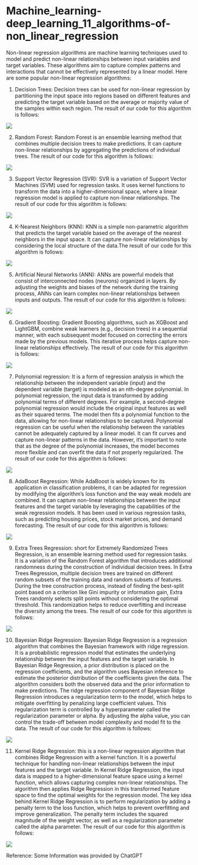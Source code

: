 # Machine_learning-deep_learning_11_algorithms-of-non_linear_regression
Non-linear regression algorithms are machine learning techniques used to model and predict non-linear relationships between input variables and target variables. These algorithms aim to capture complex patterns and interactions that cannot be effectively represented by a linear model. Here are some popular non-linear regression algorithms:

1. Decision Trees: Decision trees can be used for non-linear regression by partitioning the input space into regions based on different features and predicting the target variable based on the average or majority value of the samples within each region. The result of our code for this algorithm is follows:

<img src="dec.png">

2. Random Forest: Random Forest is an ensemble learning method that combines multiple decision trees to make predictions. It can capture non-linear relationships by aggregating the predictions of individual trees. The result of our code for this algorithm is follows:

<img src="random.png">

3. Support Vector Regression (SVR): SVR is a variation of Support Vector Machines (SVM) used for regression tasks. It uses kernel functions to transform the data into a higher-dimensional space, where a linear regression model is applied to capture non-linear relationships. The result of our code for this algorithm is follows:

<img src="svr.png">

4. K-Nearest Neighbors (KNN): KNN is a simple non-parametric algorithm that predicts the target variable based on the average of the nearest neighbors in the input space. It can capture non-linear relationships by considering the local structure of the data.The result of our code for this algorithm is follows:

<img src="knn.png">


5. Artificial Neural Networks (ANN): ANNs are powerful models that consist of interconnected nodes (neurons) organized in layers. By adjusting the weights and biases of the network during the training process, ANNs can learn complex non-linear relationships between inputs and outputs. The result of our code for this algorithm is follows:

<img src="deep_learning.png">


6. Gradient Boosting: Gradient Boosting algorithms, such as XGBoost and LightGBM, combine weak learners (e.g., decision trees) in a sequential manner, with each subsequent model focused on correcting the errors made by the previous models. This iterative process helps capture non-linear relationships effectively. The result of our code for this algorithm is follows:

<img src="g_boost.png">

7. Polynomial regression: It is a form of regression analysis in which the relationship between the independent variable (input) and the dependent variable (target) is modeled as an nth-degree polynomial. In polynomial regression, the input data is transformed by adding polynomial terms of different degrees. For example, a second-degree polynomial regression would include the original input features as well as their squared terms. The model then fits a polynomial function to the data, allowing for non-linear relationships to be captured. Polynomial regression can be useful when the relationship between the variables cannot be adequately captured by a linear model. It can fit curves and capture non-linear patterns in the data. However, it’s important to note that as the degree of the polynomial increases, the model becomes more flexible and can overfit the data if not properly regularized. The result of our code for this algorithm is follows:

<img src="polynomial.png">


8. AdaBoost Regression: While AdaBoost is widely known for its application in classification problems, it can be adapted for regression by modifying the algorithm’s loss function and the way weak models are combined. It can capture non-linear relationships between the input features and the target variable by leveraging the capabilities of the weak regression models. It has been used in various regression tasks, such as predicting housing prices, stock market prices, and demand forecasting. The result of our code for this algorithm is follows:

<img src="ada_boost.png">


9. Extra Trees Regression: short for Extremely Randomized Trees Regression, is an ensemble learning method used for regression tasks. It is a variation of the Random Forest algorithm that introduces additional randomness during the construction of individual decision trees. In Extra Trees Regression, multiple decision trees are trained on different random subsets of the training data and random subsets of features. During the tree construction process, instead of finding the best-split point based on a criterion like Gini impurity or information gain, Extra Trees randomly selects split points without considering the optimal threshold. This randomization helps to reduce overfitting and increase the diversity among the trees. The result of our code for this algorithm is follows:

<img src="extra_tree.png">


10. Bayesian Ridge Regression: Bayesian Ridge Regression is a regression algorithm that combines the Bayesian framework with ridge regression. It is a probabilistic regression model that estimates the underlying relationship between the input features and the target variable. In Bayesian Ridge Regression, a prior distribution is placed on the regression coefficients, and the algorithm uses Bayesian inference to estimate the posterior distribution of the coefficients given the data. The algorithm considers both the observed data and the prior information to make predictions. The ridge regression component of Bayesian Ridge Regression introduces a regularization term to the model, which helps to mitigate overfitting by penalizing large coefficient values. This regularization term is controlled by a hyperparameter called the regularization parameter or alpha. By adjusting the alpha value, you can control the trade-off between model complexity and model fit to the data. The result of our code for this algorithm is follows:

<img src="Bayesian_ridge.png">


11. Kernel Ridge Regression: this is a non-linear regression algorithm that combines Ridge Regression with a kernel function. It is a powerful technique for handling non-linear relationships between the input features and the target variable. In Kernel Ridge Regression, the input data is mapped to a higher-dimensional feature space using a kernel function, which allows capturing complex non-linear relationships. The algorithm then applies Ridge Regression in this transformed feature space to find the optimal weights for the regression model. The key idea behind Kernel Ridge Regression is to perform regularization by adding a penalty term to the loss function, which helps to prevent overfitting and improve generalization. The penalty term includes the squared magnitude of the weight vector, as well as a regularization parameter called the alpha parameter. The result of our code for this algorithm is follows:

<img src="kernel_ridge.png">


Reference: Some Information was provided by ChatGPT
